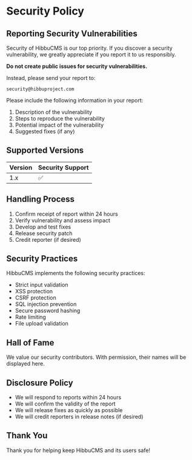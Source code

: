 # Security Policy

## Reporting Security Vulnerabilities

Security of HibbuCMS is our top priority. If you discover a security vulnerability, we greatly appreciate if you report it to us responsibly.

**Do not create public issues for security vulnerabilities.**

Instead, please send your report to:

```
security@hibbuproject.com
```

Please include the following information in your report:

1. Description of the vulnerability
2. Steps to reproduce the vulnerability
3. Potential impact of the vulnerability
4. Suggested fixes (if any)

## Supported Versions

| Version | Security Support |
| ------- | --------------- |
| 1.x     | ✅              |

## Handling Process

1. Confirm receipt of report within 24 hours
2. Verify vulnerability and assess impact
3. Develop and test fixes
4. Release security patch
5. Credit reporter (if desired)

## Security Practices

HibbuCMS implements the following security practices:

- Strict input validation
- XSS protection
- CSRF protection
- SQL injection prevention
- Secure password hashing
- Rate limiting
- File upload validation

## Hall of Fame

We value our security contributors. With permission, their names will be displayed here.

## Disclosure Policy

- We will respond to reports within 24 hours
- We will confirm the validity of the report
- We will release fixes as quickly as possible
- We will credit reporters in release notes (if desired)

## Thank You

Thank you for helping keep HibbuCMS and its users safe! 
